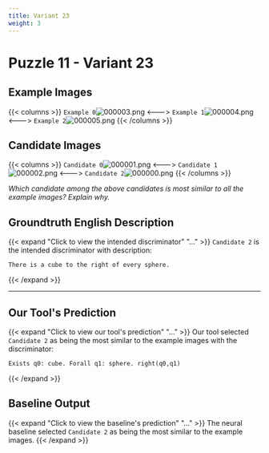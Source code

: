 ```yaml
---
title: Variant 23
weight: 3
---
```


# Puzzle 11 - Variant 23

## Example Images
{{< columns >}}
`Example 0`![000003.png](/clevr-variants/alternation/fovariant-23/render/images/CLEVR_val_000003.png)
<--->
`Example 1`![000004.png](/clevr-variants/alternation/fovariant-23/render/images/CLEVR_val_000004.png)
<--->
`Example 2`![000005.png](/clevr-variants/alternation/fovariant-23/render/images/CLEVR_val_000005.png)
{{< /columns >}}

## Candidate Images
{{< columns >}}
`Candidate 0`![000001.png](/clevr-variants/alternation/fovariant-23/render/images/CLEVR_val_000001.png)
<--->
`Candidate 1`![000002.png](/clevr-variants/alternation/fovariant-23/render/images/CLEVR_val_000002.png)
<--->
`Candidate 2`![000000.png](/clevr-variants/alternation/fovariant-23/render/images/CLEVR_val_000000.png)
{{< /columns >}}

*Which candidate among the above candidates is most similar to all the example images? Explain why.*

## Groundtruth English Description

{{< expand "Click to view the intended discriminator" "..." >}}
`Candidate 2` is the intended discriminator with description:
```plaintext 
There is a cube to the right of every sphere.
```
{{< /expand >}}

---



## Our Tool's Prediction

{{< expand "Click to view our tool's prediction" "..." >}}
Our tool selected `Candidate 2` as being the most similar to the example images with the discriminator:
```plaintext
Exists q0: cube. Forall q1: sphere. right(q0,q1)
```
{{< /expand >}}



## Baseline Output

{{< expand "Click to view the baseline's prediction" "..." >}}
The neural baseline selected `Candidate 2` as being the most similar to the example images.
{{< /expand >}}

